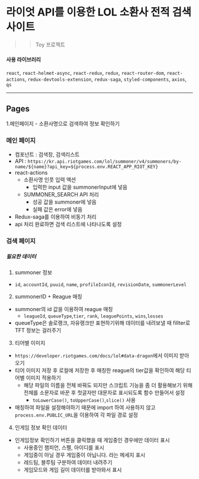 # 라이엇 API를 이용한 LOL 소환사 전적 검색 사이트

> > Toy 프로젝트

#### 사용 라이브러리

`react`, `react-helmet-async`, `react-redux`, `redux`, `react-router-dom`, `react-actions`, `redux-devtools-extension`, `redux-saga`, `styled-components`, `axios`, `qs`

---

## Pages

1.메인페이지 - 소환사명으로 검색하여 정보 확인하기

### 메인 페이지

- 컴포넌트 : 검색창, 검색리스트
- API : `https://kr.api.riotgames.com/lol/summoner/v4/summoners/by-name/${name}?api_key=${process.env.REACT_APP_RIOT_KEY}`
- react-actions
  - 소환사명 인풋 입력 액션
    - 입력한 input 값을 summonerInput에 넣음
  - SUMMONER_SEARCH API 처리
    - 성공 값을 summoner에 넣음
    - 실패 값은 error에 넣음
- Redux-saga를 이용하여 비동기 처리
- api 처리 완료하면 검색 리스트에 나타나도록 설정

### 검색 페이지

##### 필요한 데이터

1. summoner 정보

- `id`, `accountId`, `puuid`, `name`, `profileIconId`, `revisionDate`, `summonerLevel`

2. summonerID + Reague 매칭

- summoner의 id 값을 이용하여 reague 매칭
  - `leagueId`, `queueType`,`tier`, `rank`, `leaguePoints`, `wins`,`losses`
- queueType은 솔로랭크, 자유랭크만 표현하기위해 데이터를 내려보낼 때 fillter로 TFT 정보는 걸러주기

3. 티어별 이미지

- `https://developer.riotgames.com/docs/lol#data-dragon`에서 이미지 받아오기
- 티어 이미지 저장 후 로컬에 저장한 후 매칭한 reague의 tier값을 확인하여 해당 티어별 이미지 적용하기
  - 해당 파일의 이름을 전체 바꿔도 되지만 스크립트 기능을 좀 더 활용해보기 위해 전체를 소문자로 바꾼 후 첫글자만 대문자로 표시되도록 함수 만들어서 설정
    - `toLowerCase()`, `toUpperCase()`,`slice()` 사용
- 매칭하여 파일을 설정해야하기 때문에 import 하여 사용하지 않고 `process.env.PUBLIC_URL`을 이용하여 각 파일 경로 설정

4. 인게임 정보 확인 데이터

- 인게임정보 확인하기 버튼을 클릭했을 때 게임중인 경우에만 데이터 표시
  - 사용중인 챔피언, 스펠, 아이디를 표시
  - 게임중이 아닐 경우 게임중이 아닙니다. 라는 메세지 표시
  - 레드팀, 블루팀 구분하여 데이터 내려주기
  - 게임모드와 게임 길이 데이터를 받아와서 표시
